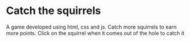 # Catch the squirrels
A game developed using html, css and js.
Catch more squirrels to earn more points.
Click on the squirrel when it comes out of the hole to catch it

